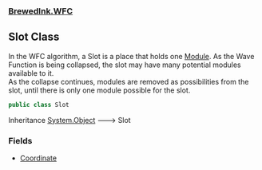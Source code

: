 ### [BrewedInk.WFC](./BrewedInk-WFC.md 'BrewedInk.WFC')
## Slot Class
In the WFC algorithm, a Slot is a place that holds one [Module](./BrewedInk-WFC-Module.md 'BrewedInk.WFC.Module'). As the Wave Function is being collapsed, the slot may have many potential modules available to it.  
As the collapse continues, modules are removed as possibilities from the slot, until there is only one module possible for the slot.  
```csharp
public class Slot
```
Inheritance [System.Object](https://docs.microsoft.com/en-us/dotnet/api/System.Object 'System.Object') &#129106; Slot  
### Fields
- [Coordinate](./BrewedInk-WFC-Slot-Coordinate.md 'BrewedInk.WFC.Slot.Coordinate')
